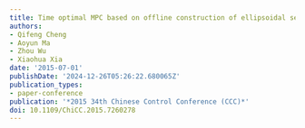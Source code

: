 ```yaml
---
title: Time optimal MPC based on offline construction of ellipsoidal sets
authors:
- Qifeng Cheng
- Aoyun Ma
- Zhou Wu
- Xiaohua Xia
date: '2015-07-01'
publishDate: '2024-12-26T05:26:22.680065Z'
publication_types:
- paper-conference
publication: '*2015 34th Chinese Control Conference (CCC)*'
doi: 10.1109/ChiCC.2015.7260278
---
```

